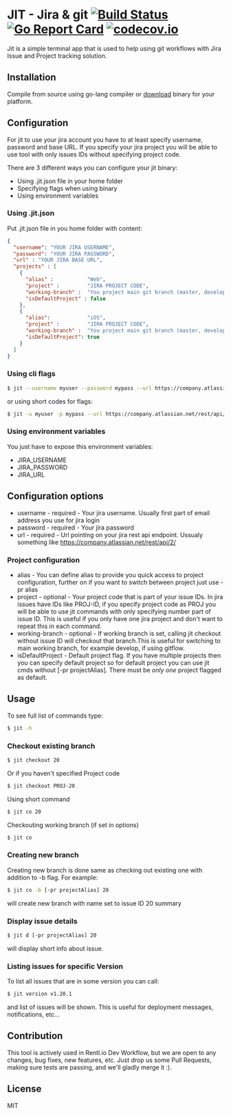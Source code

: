 # JIT - Jira & git [![Build Status](https://travis-ci.org/Rentlio/jit.svg?branch=master)](https://travis-ci.org/Rentlio/jit) [![Go Report Card](https://goreportcard.com/badge/github.com/Rentlio/jit)](https://goreportcard.com/report/github.com/Rentlio/jit) [![codecov.io](https://codecov.io/github/Rentlio/jit/coverage.svg?branch=master)](https://codecov.io/github/Rentlio/jit?branch=master)

Jit is a simple terminal app that is used to help using git workflows with Jira Issue and Project tracking solution.



## Installation

Compile from source using go-lang compiler or [download](Downloads/) binary for your platform.


## Configuration
For jit to use your jira account you have to at least specify username, password and base URL. If you specify your jira project you will be able to use tool with only issues IDs without specifying project code.

There are 3 different ways you can configure your jit binary:

 * Using .jit.json file in your home folder
 * Specifying flags when using binary
 * Using environment variables

### Using .jit.json

Put .jit.json file in you home folder with content:

```json
{
  "username": "YOUR JIRA USERNAME",
  "password": "YOUR JIRA PASSWORD",
  "url" : "YOUR JIRA BASE URL",
  "projects" : [
    {
      "alias" :           "Web",
      "project" :         "JIRA PROJECT CODE",
      "working-branch" :  "You project main git branch (master, develop,...)",
      "isDefaultProject" : false
    },
    {
      "alias":            "iOS",
      "project" :         "JIRA PROJECT CODE",
      "working-branch" :  "You project main git branch (master, develop,...)",
      "isDefaultProject": true
    }
  ]
}
```

### Using cli flags

```sh
$ jit --username myuser --password mypass --url https://company.atlassian.net/rest/api/2/ --pr projectAlias ...
```

or using short codes for flags:

```sh
$ jit -u myuser -p mypass --url https://company.atlassian.net/rest/api/2/ --pr projectAlias ...
```

### Using environment variables
You just have to expose this environment variables:
 * JIRA_USERNAME
 * JIRA_PASSWORD
 * JIRA_URL

## Configuration options
  * username - required - Your jira username. Usually first part of email address you use for jira login
  * password - required - Your jira password
  * url - required - Url pointing on your jira rest api endpoint. Ussualy something like https://company.atlassian.net/rest/api/2/

### Project configuration
  * alias - You can define alias to provide you quick access to project configuration, further on if you
  want to switch between project just use -pr alias
  * project - optional - Your project code that is part of your issue IDs. In jira issues have IDs like PROJ-ID, if you specify project code as PROJ you will be able to use jit commands with only specifying number part of issue ID. This is useful if you only have one jira project and don't want to repeat this in each command.
  * working-branch - optional - If working branch is set, calling jit checkout without issue ID will checkout that branch.This is useful for switching to main working branch, for example develop, if using gitflow.
  * isDefaultProject - Default project flag. If you have multiple projects then you can specify default project so for default project you can use jit cmds without [-pr projectAlias]. There must be *only one*
  project flagged as default.

## Usage
To see full list of commands type:
```sh
$ jit -h
```

### Checkout existing branch

```sh
$ jit checkout 20
```

Or if you haven't specified Project code

```sh
$ jit checkout PROJ-20
```

Using short command
```sh
$ jit co 20
```

Checkouting working branch (if set in options)
```sh
$ jit co
```

### Creating new branch
Creating new branch is done same as checking out existing one with addition to -b flag. For example:
```sh
$ jit co -b [-pr projectAlias] 20
```
will create new branch with name set to issue ID 20 summary

### Display issue details
```sh
$ jit d [-pr projectAlias] 20
```
will display short info about issue.

### Listing issues for specific Version
To list all issues that are in some version you can call:
```sh
$ jit version v1.20.1
```
and list of issues will be shown. This is useful for deployment messages, notifications, etc...

## Contribution
This tool is actively used in Rentl.io Dev Workflow, but we are open to any changes, bug fixes, new features, etc. Just drop us some Pull Requests, making sure tests are passing, and we'll gladly merge it :).

## License
MIT
